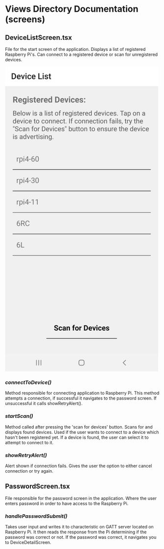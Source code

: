 # Views Directory Documentation (screens)

## **DeviceListScreen.tsx**
File for the start screen of the application. Displays a list of registered Raspberry Pi's. Can connect to a registered device or scan for unregistered devices.

<img src="../../images/bt_devicelist_screen.jpg" alt="drawing" width="500"/>

### *connectToDevice()*
Method responsible for connecting application to Raspberry Pi. This method attempts a connection, if successful it navigates to the password screen. If unsuccessful it calls showRetryAlert(). 

### *startScan()*
Method called after pressing the 'scan for devices' button. Scans for and displays found devices. Used if the user wants to connect to a device which hasn't been registered yet. If a device is found, the user can select it to attempt to connect to it.

### *showRetryAlert()*
Alert shown if connection fails. Gives the user the option to either cancel connection or try again.


## **PasswordScreen.tsx**
File responsible for the password screen in the application. Where the user enters password in order to have access to the Raspberry Pi.

### *handlePasswordSubmit()*
Takes user input and writes it to characteristic on GATT server located on Raspberry Pi. It then reads the response from the Pi determining if the password was correct or not. If the password was correct, it navigates you to DeviceDetailScreen.
